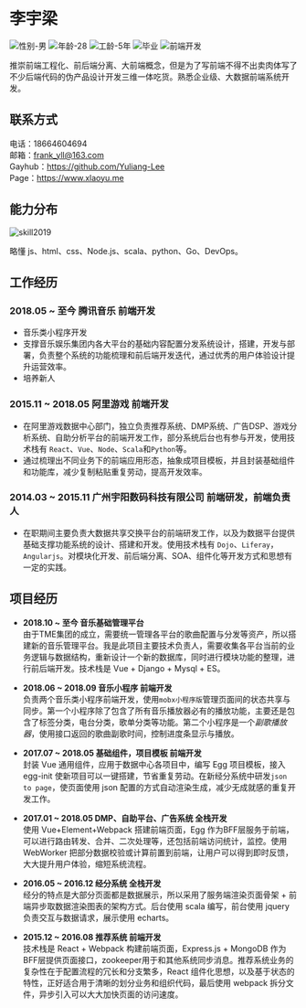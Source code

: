 李宇梁
=====

![性别-男](https://img.shields.io/badge/%E6%80%A7%E5%88%AB-%E7%94%B7-blue.svg)
![年龄-28](https://img.shields.io/badge/%E5%B9%B4%E9%BE%84-28-blue.svg)
![工龄-5年](https://img.shields.io/badge/%E5%B7%A5%E4%BD%9C-5%E5%B9%B4-blue.svg)
![毕业](https://img.shields.io/badge/%E6%9C%AC%E7%A7%91-%E5%8C%97%E4%BA%AC%E7%A7%91%E6%8A%80%E5%A4%A7%E5%AD%A6%E5%A4%A9%E6%B4%A5%E5%AD%A6%E9%99%A2-blue.svg)
![前端开发](https://img.shields.io/badge/%E5%89%8D%E7%AB%AF-%E5%BC%80%E5%8F%91-important.svg)

推崇前端工程化、前后端分离、大前端概念，但是为了写前端不得不出卖肉体写了不少后端代码的伪产品设计开发三维一体吃货。熟悉企业级、大数据前端系统开发。

## 联系方式

电话：18664604694  
邮箱：frank_yll@163.com  
Gayhub：https://github.com/Yuliang-Lee  
Page：https://www.xlaoyu.me

## 能力分布

![skill2019](https://user-images.githubusercontent.com/6936358/55680382-639a8100-594b-11e9-8f8d-9d74e251a2fa.png)


略懂 js、html、css、Node.js、scala、python、Go、DevOps。

## 工作经历

### **2018.05 ~ 至今 腾讯音乐 前端开发**

- 音乐类小程序开发
- 支撑音乐娱乐集团内各大平台的基础内容配置分发系统设计，搭建，开发与部署，负责整个系统的功能梳理和前后端开发迭代，通过优秀的用户体验设计提升运营效率。
- 培养新人

### **2015.11 ~ 2018.05 阿里游戏 前端开发**

- 在阿里游戏数据中心部门，独立负责推荐系统、DMP系统、广告DSP、游戏分析系统、自助分析平台的前端开发工作，部分系统后台也有参与开发，使用技术栈有 `React`、`Vue`、`Node`、`Scala`和`Python`等。
- 通过梳理出不同业务下的前端应用形态，抽象成项目模板，并且封装基础组件和功能库，减少复制粘贴重复劳动，提高开发效率。

### **2014.03 ~ 2015.11 广州宇阳数码科技有限公司 前端研发，前端负责人**

- 在职期间主要负责大数据共享交换平台的前端研发工作，以及为数据平台提供基础支撑功能系统的设计、搭建和开发。使用技术栈有 `Dojo`、`Liferay`，`Angularjs`。对模块化开发、前后端分离、SOA、组件化等开发方式和思想有一定的实践。

## 项目经历

- **2018.10 ~ 至今 音乐基础管理平台**  
  由于TME集团的成立，需要统一管理各平台的歌曲配置与分发等资产，所以搭建新的音乐管理平台。我是此项目主要技术负责人，需要收集各平台当前的业务逻辑与数据结构，重新设计一个新的数据库，同时进行模块功能的整理，进行前后端开发。技术栈是 Vue + Django + Mysql + ES。

- **2018.06 ~ 2018.09 音乐小程序 前端开发**  
  负责两个音乐类小程序前端开发，使用`mobx小程序版`管理页面间的状态共享与同步。第一个小程序除了包含了所有音乐播放器必有的播放功能，主要还是包含了标签分类，电台分类，歌单分类等功能。第二个小程序是一个*副歌播放器*，使用接口返回的歌曲副歌时间，控制进度条显示与播放。

- **2017.07 ~ 2018.05 基础组件，项目模板 前端开发**  
  封装 Vue 通用组件，应用于数据中心各项目中，编写 Egg 项目模板，接入 egg-init 使新项目可以一键搭建，节省重复劳动。在新经分系统中研发`json to page`，使页面使用 json 配置的方式自动渲染生成，减少无成就感的重复开发工作。

- **2017.01 ~ 2018.05 DMP、自助平台、广告系统 全栈开发**  
  使用 Vue+Element+Webpack 搭建前端页面，Egg 作为BFF层服务于前端，可以进行路由转发、合并、二次处理等，还包括前端访问统计，监控。使用 WebWorker 把部分数据校验或计算前置到前端，让用户可以得到即时反馈，大大提升用户体验，缩短系统流程。

- **2016.05 ~ 2016.12 经分系统 全栈开发**  
  经分的特点是大部分页面都是数据展示，所以采用了服务端渲染页面骨架 + 前端异步取数据渲染图表的架构方式。后台使用 scala 编写，前台使用 jquery 负责交互与数据请求，展示使用 echarts。

- **2015.12 ~ 2016.08 推荐系统 前端开发**  
  技术栈是 React + Webpack 构建前端页面，Express.js + MongoDB 作为BFF层提供页面接口，zookeeper用于和其他系统同步消息。推荐系统业务的复杂性在于配置流程的冗长和分支繁多，React 组件化思想，以及基于状态的特性，正好适合用于清晰的划分业务和组织代码，最后使用 webpack 拆分文件，异步引入可以大大加快页面的访问速度。
